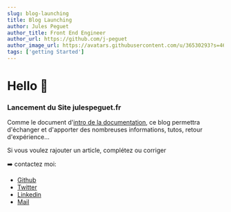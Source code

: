 ```yaml
---
slug: blog-launching
title: Blog Launching
author: Jules Peguet
author_title: Front End Engineer
author_url: https://github.com/j-peguet
author_image_url: https://avatars.githubusercontent.com/u/36530293?s=460&u=01882785b080ca7b6c6f195299102ec99ffae8c6&v=4
tags: ['getting Started']
---
```


# Hello :rocket:

### Lancement du Site julespeguet.fr

Comme le document d'[intro de la documentation](/docs/), ce blog permettra d'échanger et d'apporter des nombreuses informations, tutos, retour d'expérience...

Si vous voulez rajouter un article, complétez ou corriger 

:arrow_right: contactez moi:

* [Github](https://github.com/j-peguet)
* [Twitter](https://twitter.com/Jules_Peguet)
* [Linkedin](https://www.linkedin.com/in/jules-peguet/)
* [Mail](mailto:jules.peguet@epsi.fr)
